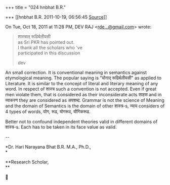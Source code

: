 +++
title = "024 hnbhat B.R."

+++
[[hnbhat B.R.	2011-10-19, 06:56:45 [Source](https://groups.google.com/g/samskrita/c/12xCfSQTzHU)]]



On Tue, Oct 18, 2011 at 11:28 PM, DEV RAJ \<[rde...@gmail.com]()\> wrote:  

> शास्त्रात् रूढिर्बलीयसी  
> as Sri PKR has pointed out.  
> I thank all the scholars who 've  
> participated in this discussion  
>   
> dev  
> > 
> > 
> > 
> > 
> > 
> > 

  

  

An small correction. It is conventional meaning in semantics against etymological meaning. The popular saying is "योगाद् रूढिर्बलीयसी" as applied to Literature. It is similar to the concept of literal and literary meaning of any word. In respect of शास्त्र such a convention is not accepted. Even if great men violate them, that is considered as their inconsiderate acts साहस and in व्याकरण they are considered as अपशब्द. Grammar is not the science of Meaning and the domain of Semantics is the domain of other शास्त्र-s, न्याय considers of 4 types of words, योग, रूढ, योगरूद, यौगिकरूढ. 

  

Better not to confound independent theories valid in different domains of शास्त्र-s. Each has to be taken in its face value as valid.



--

*Dr. Hari Narayana Bhat B.R. M.A., Ph.D.,  
*

**Research Scholar,  
**



